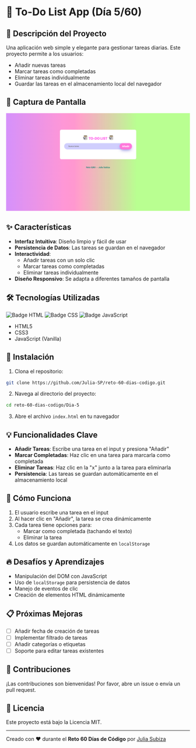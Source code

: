# 📝 To-Do List App (Día 5/60)

## 🚀 Descripción del Proyecto

Una aplicación web simple y elegante para gestionar tareas diarias. Este proyecto permite a los usuarios:
- Añadir nuevas tareas
- Marcar tareas como completadas
- Eliminar tareas individualmente
- Guardar las tareas en el almacenamiento local del navegador

## 📸 Captura de Pantalla

![App Screenshot](/fotos%20proyectos/5.png)


## ✨ Características

- **Interfaz Intuitiva**: Diseño limpio y fácil de usar
- **Persistencia de Datos**: Las tareas se guardan en el navegador
- **Interactividad**: 
  - Añadir tareas con un solo clic
  - Marcar tareas como completadas
  - Eliminar tareas individualmente
- **Diseño Responsivo**: Se adapta a diferentes tamaños de pantalla

## 🛠️ Tecnologías Utilizadas

![Badge HTML](https://img.shields.io/badge/HTML5-E34F26?style=for-the-badge&logo=html5&logoColor=white)
![Badge CSS](https://img.shields.io/badge/CSS3-1572B6?style=for-the-badge&logo=css3&logoColor=white)
![Badge JavaScript](https://img.shields.io/badge/JavaScript-F7DF1E?style=for-the-badge&logo=javascript&logoColor=black)

- HTML5
- CSS3
- JavaScript (Vanilla)

## 🔧 Instalación

1. Clona el repositorio:
```bash
git clone https://github.com/Julia-SP/reto-60-dias-codigo.git
```

2. Navega al directorio del proyecto:
```bash
cd reto-60-dias-codigo/Dia-5
```

3. Abre el archivo `index.html` en tu navegador

## 💡 Funcionalidades Clave

- **Añadir Tareas**: Escribe una tarea en el input y presiona "Añadir"
- **Marcar Completadas**: Haz clic en una tarea para marcarla como completada
- **Eliminar Tareas**: Haz clic en la "x" junto a la tarea para eliminarla
- **Persistencia**: Las tareas se guardan automáticamente en el almacenamiento local

## 🤔 Cómo Funciona

1. El usuario escribe una tarea en el input
2. Al hacer clic en "Añadir", la tarea se crea dinámicamente
3. Cada tarea tiene opciones para:
   - Marcar como completada (tachando el texto)
   - Eliminar la tarea
4. Los datos se guardan automáticamente en `localStorage`

## 🔥 Desafíos y Aprendizajes

- Manipulación del DOM con JavaScript
- Uso de `localStorage` para persistencia de datos
- Manejo de eventos de clic
- Creación de elementos HTML dinámicamente

## 📋 Próximas Mejoras

- [ ] Añadir fecha de creación de tareas
- [ ] Implementar filtrado de tareas
- [ ] Añadir categorías o etiquetas
- [ ] Soporte para editar tareas existentes

## 🤝 Contribuciones

¡Las contribuciones son bienvenidas! Por favor, abre un issue o envía un pull request.

## 📜 Licencia

Este proyecto está bajo la Licencia MIT.

---

Creado con ❤️ durante el **Reto 60 Días de Código** por [Julia Subiza](https://github.com/Julia-SP)